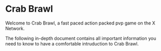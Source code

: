# Crab Brawl

Welcome to Crab Brawl, a fast paced action packed pvp game on the X Network.

The following in-depth document contains all important information you need to know to have a comfortable intruduction to Crab Brawl.




